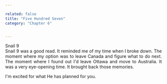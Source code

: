 ```yaml
---

related: false
title: "Five Hundred Seven"
category: "Chapter 6"


---
```

<style>
body {
text-align: justify}
</style>

Snail 9
<br>
Snail 9 was a good read. It reminded me of my time when I broke down. The moment where my option was to leave Canada and figure what to do next. The moment where I found out I'd leave Ottawa and move to Australia. It was a very eye-opening time. It brought back those memories.

I'm excited for what He has planned for you.
